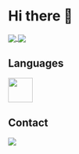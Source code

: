 # Hi there 👋

<div>
  <a href="https://github.com/rafaelfranca1">
    <img align="center" src="https://github-readme-stats.vercel.app/api?username=rafaelfranca1&theme=github_dark&show_icons=true&rank_icon=github&hide_border=true" />
    <img align="center" src="https://github-readme-stats.vercel.app/api/top-langs/?username=rafaelfranca1&layout=compact&theme=github_dark&hide_border=true" />
  </a>
</div> 

## Languages

<div>
  <img height="50" width="50" src="https://cdn.jsdelivr.net/gh/devicons/devicon/icons/c/c-original.svg" />
</div>

## Contact

<div>
  <a href="https://www.linkedin.com/in/rafaelfranca05">
    <img src="https://img.shields.io/badge/linkedin-%230077B5.svg?style=for-the-badge&logo=linkedin&logoColor=white" />
  </a>
</div>

